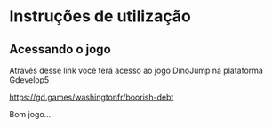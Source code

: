 # Instruções de utilização

## Acessando o jogo

Através desse link você terá acesso ao jogo DinoJump na plataforma Gdevelop5

https://gd.games/washingtonfr/boorish-debt

Bom jogo...
